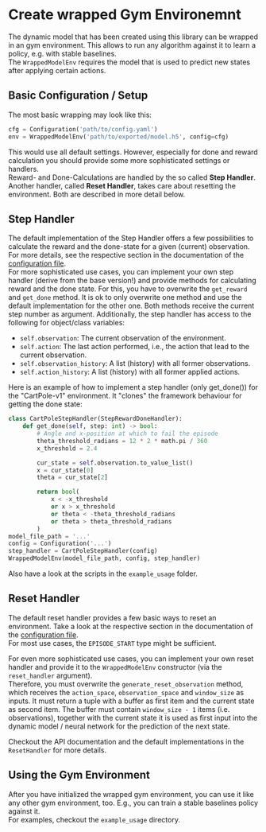 # Create wrapped Gym Environemnt
The dynamic model that has been created using this library can be wrapped in an gym environment.
This allows to run any algorithm against it to learn a policy, e.g. with stable baselines.  
The `WrappedModelEnv` requires the model that is used to predict new states after applying certain
actions.

## Basic Configuration / Setup
The most basic wrapping may look like this:
```python
cfg = Configuration('path/to/config.yaml')
env = WrappedModelEnv('path/to/exported/model.h5', config=cfg)
```
This would use all default settings. However, especially for done and reward calculation you
should provide some more sophisticated settings or handlers.  
Reward- and Done-Calculations are handled by the so called **Step Handler**. Another handler,
called **Reset Handler**, takes care about resetting the environment. Both are described in more
detail below.

## Step Handler
The default implementation of the Step Handler offers a few possibilities to calculate the reward
and the done-state for a given (current) observation. For more details, see the respective section
in the documentation of the [configuration file](configuration-file.md#model-wrapping).  
For more sophisticated use cases, you can implement your own step handler (derive from the base
version!) and provide methods for calculating reward and the done state. For this, you have to
overwrite the `get_reward` and `get_done` method. It is ok to only overwrite one method and use
the default implementation for the other one. Both methods receive the current step number as
argument. Additionally, the step handler has access to the following for object/class variables:
- `self.observation`: The current observation of the environment.
- `self.action`: The last action performed, i.e., the action that lead to the current observation.
- `self.observation_history`: A list (history) with all former observations.
- `self.action_history`: A list (history) with all former applied actions.

Here is an example of how to implement a step handler (only get_done()) for the "CartPole-v1"
environment. It "clones" the framework behaviour for getting the done state:

```python
class CartPoleStepHandler(StepRewardDoneHandler):
    def get_done(self, step: int) -> bool:
        # Angle and x-position at which to fail the episode
        theta_threshold_radians = 12 * 2 * math.pi / 360
        x_threshold = 2.4

        cur_state = self.observation.to_value_list()
        x = cur_state[0]
        theta = cur_state[2]

        return bool(
            x < -x_threshold
            or x > x_threshold
            or theta < -theta_threshold_radians
            or theta > theta_threshold_radians
        )
model_file_path = '...'
config = Configuration('...')
step_handler = CartPoleStepHandler(config)
WrappedModelEnv(model_file_path, config, step_handler)
```

Also have a look at the scripts in the `example_usage` folder.

## Reset Handler
The default reset handler provides a few basic ways to reset an environment. Take a look at the
respective section in the documentation of the
[configuration file](configuration-file.md#model-wrapping).  
For most use cases, the `EPISODE_START` type might be sufficient.

For even more sophisticated use cases, you can implement your own reset handler and provide it to
the `WrappedModelEnv` constructor (via the `reset_handler` argument).  
Therefore, you must overwrite the `generate_reset_observation` method, which receives the
`action_space`, `observation_space` and `window_size` as inputs. It must return a tuple with a
buffer as first item and the current state as second item. The buffer must contain
`window_size - 1` items (i.e. observations), together with the current state it is used as first
input into the dynamic model / neural network for the prediction of the next state.

Checkout the API documentation and the default implementations in the `ResetHandler` for more
details.


## Using the Gym Environment
After you have initialized the wrapped gym environment, you can use it like any other gym
environment, too. E.g., you can train a stable baselines policy against it.  
For examples, checkout the `example_usage` directory.
